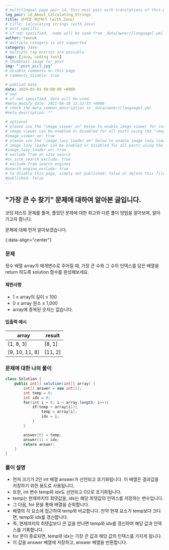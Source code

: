 ```yaml
---
# multilingual page pair id, this must pair with translations of this page. (This name must be unique)
lng_pair: id_About_Calculating_Strings
title: 문자열 계산하기 (with.Java)
# title: Calculating strings (with.Java)
# post specific
# if not specified, .name will be used from _data/owner/[language].yml
author: Yeonuk
# multiple category is not supported
category: Java
# multiple tag entries are possible
tags: [java, coding test]
# thumbnail image for post
img: ":post_pic1.jpg"
# disable comments on this page
# comments_disable: true

# publish date
date: 2024-03-01 09:00:00 +0900
# seo
# if not specified, date will be used.
#meta_modify_date: 2021-08-10 11:32:53 +0900
# check the meta_common_description in _data/owner/[language].yml
#meta_description: ""

# optional
# please use the "image_viewer_on" below to enable image viewer for individual pages or posts (_posts/ or [language]/_posts folders).
# image viewer can be enabled or disabled for all posts using the "image_viewer_posts: true" setting in _data/conf/main.yml.
#image_viewer_on: true
# please use the "image_lazy_loader_on" below to enable image lazy loader for individual pages or posts (_posts/ or [language]/_posts folders).
# image lazy loader can be enabled or disabled for all posts using the "image_lazy_loader_posts: true" setting in _data/conf/main.yml.
#image_lazy_loader_on: true
# exclude from on site search
#on_site_search_exclude: true
# exclude from search engines
#search_engine_exclude: true
# to disable this page, simply set published: false or delete this file
#published: false
---
```


<!-- outline-start -->

## "가장 큰 수 찾기" 문제에 대하여 알아본 글입니다.

코딩 테스트 문제를 풀며, 풀었던 문제에 대한 회고와 다른 풀이 방법을 알아보며, 알아가고자 합니다.

문제에 대해 먼저 알아보겠습니다.

{:data-align="center"}

<!-- outline-end -->

### 문제

정수 배열 array가 매개변수로 주어질 때, 가장 큰 수와 그 수의 인덱스를 담은 배열을 return 하도록 solution 함수를 완성해보세요.

#### 제한사항

- 1 ≤ array의 길이 ≤ 100
- 0 ≤ array 원소 ≤ 1,000
- array에 중복된 숫자는 없습니다.

#### 입출력 예시

| array          | result  |
| -------------- | ------- |
| [1, 8, 3]      | [8, 1]  |
| [9, 10, 11, 8] | [11, 2] |

<!-- | start_num | end_num | result |
| --------- | ------- | ------ |
| 10        | 3       | 0      | -->

### 문제에 대한 나의 풀이

```java
class Solution {
    public int[] solution(int[] array) {
        int[] answer = new int[2];
        int temp = 0;
        int idx = 0;
        for(int i = 0; i < array.length; i++){
            if(temp < array[i]){
                temp = array[i];
                idx = i;
            }
        }

        answer[0] = temp;
        answer[1] = idx;
        return answer;
    }
}
```

### 풀이 설명

- 먼저 크기가 2인 int 배열 answer가 선언되고 초기화됩니다. 이 배열은 결과값을 저장하기 위한 용도로 사용됩니다.
- 또한, int 변수 temp와 idx도 선언되고 0으로 초기화됩니다.
- temp는 현재까지의 최댓값을, idx는 해당 최댓값의 인덱스를 저장하는 변수입니다.
- 그 다음, for 문을 통해 배열을 순회합니다.
- 배열의 각 요소에 접근하여 temp와 비교합니다. 만약 현재 요소가 temp보다 크다면, temp와 idx를 갱신합니다.
- 즉, 현재까지의 최댓값보다 큰 값을 만나면 temp와 idx를 갱신하여 해당 값과 인덱스를 기록합니다.
- for 문이 종료되면, temp와 idx는 가장 큰 값과 해당 값의 인덱스를 가지게 됩니다.
- 이 값을 answer 배열에 저장하고, answer 배열을 반환합니다.
